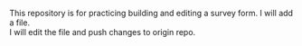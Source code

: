 This repository is for practicing building and editing a survey form.
I will add a file.  
I will edit the file and push changes to origin repo.
